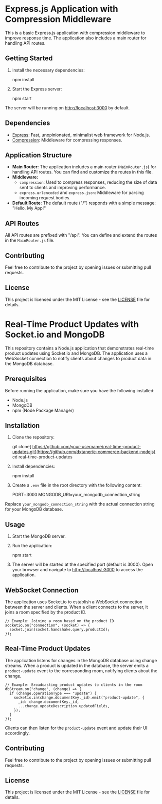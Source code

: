 Express.js Application with Compression Middleware
==================================================

This is a basic Express.js application with compression middleware to improve response time. The application also includes a main router for handling API routes.

Getting Started
---------------

1.  Install the necessary dependencies:

    npm install

3.  Start the Express server:

    npm start

The server will be running on [http://localhost:3000](http://localhost:3000) by default.

Dependencies
------------

*   [Express](https://expressjs.com/): Fast, unopinionated, minimalist web framework for Node.js.
*   [Compression](https://www.npmjs.com/package/compression): Middleware for compressing responses.

Application Structure
---------------------

*   **Main Router:** The application includes a main router (`MainRouter.js`) for handling API routes. You can find and customize the routes in this file.
*   **Middleware:**
    *   `compression`: Used to compress responses, reducing the size of data sent to clients and improving performance.
    *   `express.urlencoded` and `express.json`: Middleware for parsing incoming request bodies.
*   **Default Route:** The default route ("/") responds with a simple message: "Hello, My App!"

API Routes
----------

All API routes are prefixed with "/api". You can define and extend the routes in the `MainRouter.js` file.

Contributing
------------

Feel free to contribute to the project by opening issues or submitting pull requests.

License
-------

This project is licensed under the MIT License - see the [LICENSE](LICENSE) file for details.

Real-Time Product Updates with Socket.io and MongoDB
====================================================

This repository contains a Node.js application that demonstrates real-time product updates using Socket.io and MongoDB. The application uses a WebSocket connection to notify clients about changes to product data in the MongoDB database.

Prerequisites
-------------

Before running the application, make sure you have the following installed:

*   Node.js
*   MongoDB
*   npm (Node Package Manager)

Installation
------------

1.  Clone the repository:

    git clone[ https://github.com/your-username/real-time-product-updates.git](https://github.com/dxtaner/e-commerce-backend-nodejs)
    cd real-time-product-updates

3.  Install dependencies:

    npm install

5.  Create a `.env` file in the root directory with the following content:

    PORT=3000
    MONGODB_URI=your_mongodb_connection_string

Replace `your_mongodb_connection_string` with the actual connection string for your MongoDB database.

Usage
-----

1.  Start the MongoDB server.
2.  Run the application:

    npm start

4.  The server will be started at the specified port (default is 3000). Open your browser and navigate to [http://localhost:3000](http://localhost:3000) to access the application.

WebSocket Connection
--------------------

The application uses Socket.io to establish a WebSocket connection between the server and clients. When a client connects to the server, it joins a room specified by the product ID.

    // Example: Joining a room based on the product ID
    socketio.on("connection", (socket) => {
      socket.join(socket.handshake.query.productId);
    });

Real-Time Product Updates
-------------------------

The application listens for changes in the MongoDB database using change streams. When a product is updated in the database, the server emits a `product-update` event to the corresponding room, notifying clients about the change.

    // Example: Broadcasting product updates to clients in the room
    dbStream.on("change", (change) => {
      if (change.operationType === "update") {
        socketio.in(change.documentKey._id).emit("product-update", {
          _id: change.documentKey._id,
          ...change.updateDescription.updatedFields,
        });
      }
    });

Clients can then listen for the `product-update` event and update their UI accordingly.

Contributing
------------

Feel free to contribute to the project by opening issues or submitting pull requests.

License
-------

This project is licensed under the MIT License - see the [LICENSE](LICENSE) file for details.
